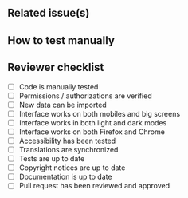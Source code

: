## Related issue(s)

<!-- Copy-paste the URL to the related issue(s) if any ("N/A" if not applicable).
  -->

## How to test manually

<!-- List actions (step by step) of what have to be done in order to test your
  -- changes manually ("N/A" if not applicable).
  -->

## Reviewer checklist

<!-- Please don't change or remove this checklist. It will be used by the
  -- reviewer to make sure to not forget important things.
  -- Reviewer: if you think one of the item isn’t applicable to this PR,
  -- please check it anyway.
  -- Get help: https://github.com/Probesys/bileto/blob/main/docs/developers/review.md
  -->

- [ ] Code is manually tested
- [ ] Permissions / authorizations are verified
- [ ] New data can be imported
- [ ] Interface works on both mobiles and big screens
- [ ] Interface works in both light and dark modes
- [ ] Interface works on both Firefox and Chrome
- [ ] Accessibility has been tested
- [ ] Translations are synchronized
- [ ] Tests are up to date
- [ ] Copyright notices are up to date
- [ ] Documentation is up to date
- [ ] Pull request has been reviewed and approved

